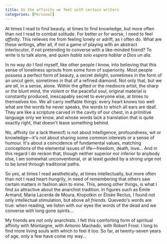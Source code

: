```yaml
---
title: On the affinity we feel with certain writers
categories: [Personal]
---
```


At times I read to find beauty, at times to find knowledge, but more often than
not I read to combat solitude. For better or for worse, I need to feel
*affinity*. This relieves me from feeling lonely or adrift, as I often do.
What are these writings, after all, if not a game of playing with an abstract
interlocutor, if not pretending to converse with a like-minded friend? To write
is to talk alone, and *quien habla solo espera hablar a Dios un día*.

In no way do I fool myself, like other people I know, into believing that this
sense of loneliness sprouts from some form of superiority. Most people possess a
perfect form of beauty, a secret delight, sometimes in the form of an uncut gem,
sometimes in that of a refined diamond. Not only that, but we are *all*, in a
sense, alone. Within the gifted or the mediocre artist, the sharp or the blunt
mind, the violent or the peaceful soul, original material is constantly
produced, inescapably secret to everyone else, at times to themselves too. We
all carry ineffable things: every heart knows too well what are the words he
never speaks, the words to which all ears are deaf. They are like a scripture
carved in the cavity of our chest, in a primitive language only we know, and
whose words lack a translation that is quite exactly right, that doesn't leave
something behind.

No, affinity (or a lack thereof) is not about intelligence, profoundness, wit or
knowledge—it's not about sharing some common interests or a sense of humour.
It's about a coincidence of fundamental values, matching conceptions of the
elemental issues of life—freedom, death, love... And in this regard I do reckon
that, though neither superior nor inferior to anybody else, I am somewhat
unconventional, or at least guided by a strong urge not to be lured through
traditional paths.

So yes, at times I read aesthetically, at times intellectually, but more often
than not I read heart-hungrily, in need of remembering that others saw certain
matters in fashion akin to mine. This, among other things, is what I find so
attractive about the anarchist tradition. In
figures such as Émile Armand, Maria Lacerda de Moura, Kropotkin or Élisée
Reclus, I found not only intellectual stimulation, but above all *friends*.
Quevedo's words are true: when reading, we listen with our eyes the words of the
dead and we converse with long gone spirits...

My friends are not only anarchists. I felt this comforting form of spiritual
affinity with Montaigne, with Antonio Machado, with Robert Frost. I long to find
more living souls with which to feel it too. So far, at twenty-seven years of
age, only a few have come my way...
















